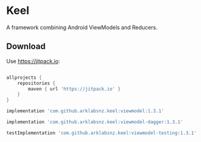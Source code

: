 # Keel

A framework combining Android ViewModels and Reducers.

Download
-----

Use https://jitpack.io:

```groovy

allprojects {
    repositories {
        maven { url 'https://jitpack.io' }
    }
}

implementation 'com.github.arklabsnz.keel:viewmodel:1.3.1'

implementation 'com.github.arklabsnz.keel:viewmodel-dagger:1.3.1'

testImplementation 'com.github.arklabsnz.keel:viewmodel-testing:1.3.1'

```
